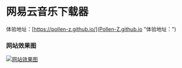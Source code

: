 # 网易云音乐下载器
体验地址：[https://pollen-z.github.io/](Pollen-Z.github.io "体验地址：")

### 网站效果图

[![网站效果图](https://pollen-z.github.io/Website.png "网站")](https://pollen-z.github.io/Website.png "网站")
